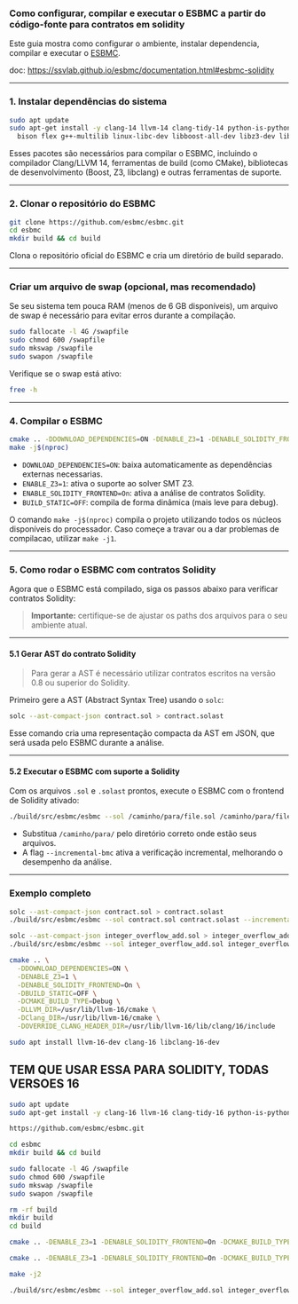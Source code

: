### Como configurar, compilar e executar o ESBMC a partir do código-fonte para contratos em solidity

Este guia mostra como configurar o ambiente, instalar dependencia, compilar e executar o [ESBMC](https://github.com/esbmc/esbmc).

doc: https://ssvlab.github.io/esbmc/documentation.html#esbmc-solidity

---

### 1. Instalar dependências do sistema

```bash
sudo apt update
sudo apt-get install -y clang-14 llvm-14 clang-tidy-14 python-is-python3 python3 git ccache unzip wget curl \
  bison flex g++-multilib linux-libc-dev libboost-all-dev libz3-dev libclang-14-dev libclang-cpp-dev cmake
```

Esses pacotes são necessários para compilar o ESBMC, incluindo o compilador Clang/LLVM 14, ferramentas de build (como CMake), bibliotecas de desenvolvimento (Boost, Z3, libclang) e outras ferramentas de suporte.

---

### 2. Clonar o repositório do ESBMC

```bash
git clone https://github.com/esbmc/esbmc.git
cd esbmc
mkdir build && cd build
```

Clona o repositório oficial do ESBMC e cria um diretório de build separado.

---

### Criar um arquivo de swap (opcional, mas recomendado)

Se seu sistema tem pouca RAM (menos de 6 GB disponíveis), um arquivo de swap é necessário para evitar erros durante a compilação.

```bash
sudo fallocate -l 4G /swapfile
sudo chmod 600 /swapfile
sudo mkswap /swapfile
sudo swapon /swapfile
```

Verifique se o swap está ativo:

```bash
free -h
```

---

### 4. Compilar o ESBMC

```bash
cmake .. -DDOWNLOAD_DEPENDENCIES=ON -DENABLE_Z3=1 -DENABLE_SOLIDITY_FRONTEND=On -DBUILD_STATIC=OFF -DCMAKE_BUILD_TYPE=Debug
make -j$(nproc)
```

- `DOWNLOAD_DEPENDENCIES=ON`: baixa automaticamente as dependências externas necessarias.
- `ENABLE_Z3=1`: ativa o suporte ao solver SMT Z3.
- `ENABLE_SOLIDITY_FRONTEND=On`: ativa a análise de contratos Solidity.
- `BUILD_STATIC=OFF`: compila de forma dinâmica (mais leve para debug).

O comando `make -j$(nproc)` compila o projeto utilizando todos os núcleos disponíveis do processador. Caso começe a travar ou a dar problemas de compilacao, utilizar `make -j1`.

---

###  5. Como rodar o ESBMC com contratos Solidity

Agora que o ESBMC está compilado, siga os passos abaixo para verificar contratos Solidity:

> **Importante:** certifique-se de ajustar os paths dos arquivos para o seu ambiente atual.

---

#### 5.1 Gerar AST do contrato Solidity

>Para gerar a AST é necessário utilizar contratos escritos na versão 0.8 ou superior do Solidity.

Primeiro gere a AST (Abstract Syntax Tree) usando o `solc`:

```bash
solc --ast-compact-json contract.sol > contract.solast
```

Esse comando cria uma representação compacta da AST em JSON, que será usada pelo ESBMC durante a análise.

---

#### 5.2 Executar o ESBMC com suporte a Solidity

Com os arquivos `.sol` e `.solast` prontos, execute o ESBMC com o frontend de Solidity ativado:

```bash
./build/src/esbmc/esbmc --sol /caminho/para/file.sol /caminho/para/file.solast --incremental-bmc
```

- Substitua `/caminho/para/` pelo diretório correto onde estão seus arquivos.
- A flag `--incremental-bmc` ativa a verificação incremental, melhorando o desempenho da análise.

---

### Exemplo completo

```bash
solc --ast-compact-json contract.sol > contract.solast
./build/src/esbmc/esbmc --sol contract.sol contract.solast --incremental-bmc
```

```bash
solc --ast-compact-json integer_overflow_add.sol > integer_overflow_add.solast
./build/src/esbmc/esbmc --sol integer_overflow_add.sol integer_overflow_add.solast --incremental-bmc --overflow-check
```

```bash
cmake .. \
  -DDOWNLOAD_DEPENDENCIES=ON \
  -DENABLE_Z3=1 \
  -DENABLE_SOLIDITY_FRONTEND=On \
  -DBUILD_STATIC=OFF \
  -DCMAKE_BUILD_TYPE=Debug \
  -DLLVM_DIR=/usr/lib/llvm-16/cmake \
  -DClang_DIR=/usr/lib/llvm-16/cmake \
  -DOVERRIDE_CLANG_HEADER_DIR=/usr/lib/llvm-16/lib/clang/16/include
```

```bash
sudo apt install llvm-16-dev clang-16 libclang-16-dev
```
## TEM QUE USAR ESSA PARA SOLIDITY, TODAS VERSOES 16
```bash
sudo apt update
sudo apt-get install -y clang-16 llvm-16 clang-tidy-16 python-is-python3 python3 git ccache unzip wget curl bison flex g++-multilib linux-libc-dev libboost-all-dev libz3-dev libclang-16-dev libclang-cpp-dev cmake
```

```bash
https://github.com/esbmc/esbmc.git
```

```bash
cd esbmc
mkdir build && cd build
```

```bash
sudo fallocate -l 4G /swapfile
sudo chmod 600 /swapfile
sudo mkswap /swapfile
sudo swapon /swapfile
```

```bash
rm -rf build
mkdir build
cd build
```

```bash
cmake .. -DENABLE_Z3=1 -DENABLE_SOLIDITY_FRONTEND=On -DCMAKE_BUILD_TYPE=Debug
```

```bash
cmake .. -DENABLE_Z3=1 -DENABLE_SOLIDITY_FRONTEND=On -DCMAKE_BUILD_TYPE=Debug -DBUILD_TESTING=Off -DENABLE_REGRESSION=Off
```

```bash
make -j2
```

```bash
./build/src/esbmc/esbmc --sol integer_overflow_add.sol integer_overflow_add.solast --incremental-bmc --overflow-check
```

